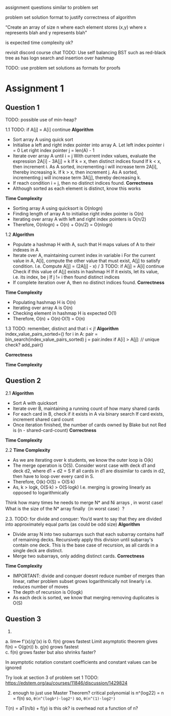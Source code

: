 <!-- SPDX-License-Identifier: zlib-acknowledgement -->

assignment questions similar to problem set

problem set solution format to justify correctness of algorithm

“Create an array of size n where each element stores (x,y) where x represents blah and y represents blah”

is expected time complexity ok?

revisit discord course chat
TODO: Use self balancing BST such as red-black tree as has logn search and insertion over hashmap


TODO: use problem set solutions as formats for proofs

# Assignment 1
## Question 1
TODO: possible use of min-heap?

1.1
  TODO: if A[j] = A[i] continue
**Algorithm**
* Sort array A using quick sort
* Initialise a left and right index pointer into array A.
  Let left index pointer i = 0
  Let right index pointer j = len(A) - 1
* Iterate over array A until i = j 
  With current index values, evaluate the expression 2A[i] - 3A[j] = k
  If k = x, then distinct indices found
  If k < x, then increment i. As A sorted, incrementing i will increase term 2A[i], thereby increasing k. 
  If k > x, then increment j. As A sorted, incrementing j will increase term 3A[j], thereby decreasing k. 
* If reach condition i = j, then no distinct indices found.
**Correctness**
* Although sorted as each element is distinct, know this works

**Time Complexity**
* Sorting array A using quicksort is O(nlogn)
* Finding length of array A to initialise right index pointer is O(n)
* Iterating over array A with left and right index pointers is O(n/2)
* Therefore, O(nlogn) + O(n) + O(n/2) = O(nlogn) 

1.2
**Algorithm**
* Populate a hashmap H with A, such that H maps values of A to their indexes in A
* Iterate over A, maintaining current index in variable i
  For the current value in A, A[i], compute the other value that must exist, A[j] to satisfy condition.
  I.e. Compute A[j] = (2A[j] - x) / 3
  TODO: if A[j] = A[i] continue
  Check if this value of A[j] exists in hashmap H
  If it exists, let its value, i.e. its index, be j 
  If j != i then found distinct indices 
* If complete iteration over A, then no distinct indices found.
**Correctness**

**Time Complexity**
* Populating hashmap H is O(n)
* Iterating over array A is O(n)
* Checking element in hashmap H is expected O(1)
* Therefore, O(n) + O(n)·O(1) = O(n)

1.3
TODO: remember, distinct and that i < j!
**Algorithm**
index_value_pairs_sorted=()
for i in A:
  pair = bin_search(index_value_pairs_sorted)
  j = pair.index
  if A[i] > A[j]: // unique check?
    add_pair()
    
**Correctness**

**Time Complexity**


## Question 2
2.1
**Algorithm**
* Sort A with quicksort
* Iterate over B, maintaining a running count of how many shared cards 
* For each card in B, check if it exists in A via binary search
  If card exists, increment shared card count
* Once iteration finished, the number of cards owned by Blake but not Red is (n - shared-card-count)
**Correctness**

**Time Complexity**

2.2 
**Time Complexity**
* As we are iterating over k students, we know the outer loop is O(k)
* The merge operation is O(S).
  Consider worst case with deck d1 and deck d2, where d1 + d2 = S
  If all cards in d1 are dissimilar to cards in d2, then have to loop over every card in S. 
* Therefore, O(k)·O(S) = O(S·k)
* As, k > logk, O(S·k) > O(S·logk)
  I.e. merging is growing linearly as opposed to logarithmically

Think how many times he needs to merge N* and Ni arrays , in worst case! What is the size of the N* array finally（in worst case）?

2.3.
TODO: for divide and conquer:
You’d want to say that they are divided into approximately equal parts (as could be odd size)
**Algorithm**
* Divide array N into two subarrays such that each subarray contains half of remaining decks.
  Recursively apply this division until subarray's contain one deck.
  This is the base case of recursion, as all cards in a single deck are distinct.
* Merge two subarrays, only adding distinct cards.
**Correctness**

**Time Complexity**
* IMPORTANT: divide and conquer doesnt reduce number of merges than linear, rather problem subset grows logarithmically not linearly
  i.e. reduces number of moves
* The depth of recursion is O(logk)
* As each deck is sorted, we know that merging removing duplicates is O(S)

## Question 3
1.
a. lim∞ f'(x)/g'(x) is 0. 
f(n) grows fastest
Limit asymptotic theorem gives f(n) = O(g(n)) 
b. g(n) grows fastest  
c. f(n) grows faster but also shrinks faster? 

In asymptotic notation constant coefficients and constant values can be ignored

Try look at section 3 of problem set 1
TODO: https://edstem.org/au/courses/11846/discussion/1429824


2. enough to just use Master Theorem?
critical polynomial is n^(log22) = n = f(n)
so, `θ(n^(logbᵃ)·log2ⁿ)` 
so, `θ(n^(1)·log2ⁿ)` 

T(n) = aT(n/b) + f(y) is this ok? is overhead not a function of n?
